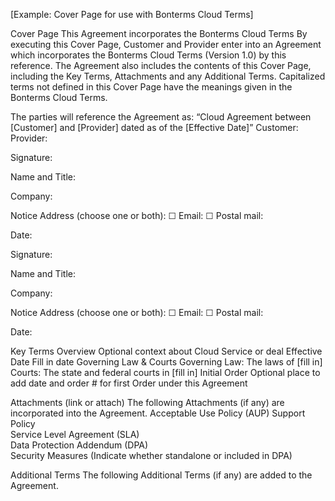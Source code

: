 [Example: Cover Page for use with Bonterms Cloud Terms]

Cover Page
This Agreement incorporates the Bonterms Cloud Terms
By executing this Cover Page, Customer and Provider enter into an Agreement which incorporates the Bonterms Cloud Terms (Version 1.0) by this reference. The Agreement also includes the contents of this Cover Page, including the Key Terms, Attachments and any Additional Terms. Capitalized terms not defined in this Cover Page have the meanings given in the Bonterms Cloud Terms. 

The parties will reference the Agreement as: “Cloud Agreement between [Customer] and [Provider] dated as of the [Effective Date]”
Customer:	Provider:

Signature: 

Name and Title:

Company: 

Notice Address (choose one or both):
☐ Email:
☐ Postal mail:

Date: 
	
Signature: 

Name and Title:

Company: 

Notice Address (choose one or both):
☐ Email:
☐ Postal mail:

Date: 


Key Terms
Overview	Optional context about Cloud Service or deal
Effective Date 	Fill in date
Governing Law & Courts	Governing Law: The laws of [fill in]
Courts: The state and federal courts in [fill in]
Initial Order	Optional place to add date and order # for first Order under this Agreement

Attachments (link or attach)
The following Attachments (if any) are incorporated into the Agreement.
Acceptable Use Policy (AUP)	
Support Policy	
Service Level Agreement (SLA) 	
Data Protection Addendum (DPA)	
Security Measures	(Indicate whether standalone or included in DPA)

Additional Terms
The following Additional Terms (if any) are added to the Agreement.
	

